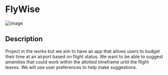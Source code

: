 # FlyWise  
![image](https://github.com/tonyy007/FlyWise/assets/50556324/4d619ace-b659-4395-baaa-5cca29c41ddd)  

## Description  
Project in the works but we aim to have an app that allows users to budget their time at an airport based on flight status. We want to be able to suggest amenities that could work within the allotted timeframe until the flight leaves. We will use user preferences to help make suggestions. 
